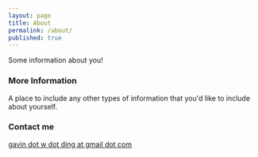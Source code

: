 ```yaml
---
layout: page
title: About
permalink: /about/
published: true
---
```



Some information about you!

### More Information

A place to include any other types of information that you'd like to include about yourself.

### Contact me

[gavin dot w dot ding at gmail dot com](mailto:email@domain.com)
